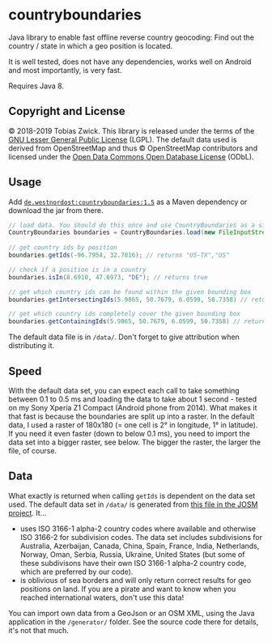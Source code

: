 # countryboundaries

Java library to enable fast offline reverse country geocoding: Find out the country / state in which a geo position is located.

It is well tested, does not have any dependencies, works well on Android and most importantly, is very fast.

Requires Java 8.

## Copyright and License

© 2018-2019 Tobias Zwick. This library is released under the terms of the [GNU Lesser General Public License](http://www.gnu.org/licenses/lgpl-3.0.html) (LGPL).
The default data used is derived from OpenStreetMap and thus © OpenStreetMap contributors and licensed under the [Open Data Commons Open Database License](https://opendatacommons.org/licenses/odbl/) (ODbL).

## Usage

Add [`de.westnordost:countryboundaries:1.5`](https://maven-repository.com/artifact/de.westnordost/countryboundaries/1.5) as a Maven dependency or download the jar from there.

```java
// load data. You should do this once and use CountryBoundaries as a singleton.
CountryBoundaries boundaries = CountryBoundaries.load(new FileInputStream("boundaries.ser"));
	
// get country ids by position
boundaries.getIds(-96.7954, 32.7816); // returns "US-TX","US"

// check if a position is in a country
boundaries.isIn(8.6910, 47.6973, "DE"); // returns true

// get which country ids can be found within the given bounding box
boundaries.getIntersectingIds(5.9865, 50.7679, 6.0599, 50.7358) // returns "DE", "BE", "NL, "EU"

// get which country ids completely cover the given bounding box
boundaries.getContainingIds(5.9865, 50.7679, 6.0599, 50.7358) // returns only "EU"
```

The default data file is in `/data/`. Don't forget to give attribution when distributing it.

## Speed

With the default data set, you can expect each call to take something between 0.1 to 0.5 ms and loading the data to take about 1 second - tested on my Sony Xperia Z1 Compact (Android phone from 2014). What makes it that fast is because the boundaries are split up into a raster. In the default data, I used a raster of 180x180 (= one cell is 2° in longitude, 1° in latitude).
If you need it even faster (down to below 0.1 ms), you need to import the data set into a bigger raster, see below. The bigger the raster, the larger the file, of course.

## Data

What exactly is returned when calling `getIds` is dependent on the data set used. The default data set in `/data/` is generated from [this file in the JOSM project](https://josm.openstreetmap.de/export/HEAD/josm/trunk/resources/data/boundaries.osm). It...
- uses ISO 3166-1 alpha-2 country codes where available and otherwise ISO 3166-2 for subdivision codes. The data set includes subdivisions for Australia, Azerbaijan, Canada, China, Spain, France, India, Netherlands, Norway, Oman, Serbia, Russia, Ukraine, United States (but some of these subdivisons have their own ISO 3166-1 alpha-2 country code, which are preferred by our code).
- is oblivious of sea borders and will only return correct results for geo positions on land. If you are a pirate and want to know when you reached international waters, don't use this data!

You can import own data from a GeoJson or an OSM XML, using the Java application in the `/generator/` folder. See the source code there for details, it's not that much.
